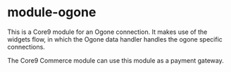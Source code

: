 module-ogone
============

This is a Core9 module for an Ogone connection.
It makes use of the widgets flow, in which the Ogone data handler handles the ogone specific connections.

The Core9 Commerce module can use this module as a payment gateway.
